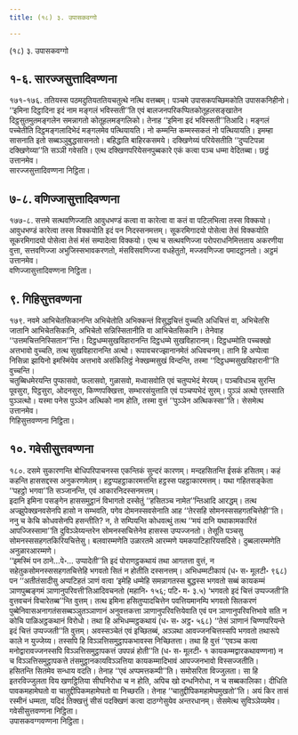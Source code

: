 ```yaml
---
title: (१८) ३. उपासकवग्गो

---
```

(१८) ३. उपासकवग्गो  


## १-६. सारज्जसुत्तादिवण्णना

१७१-१७६. ततियस्स पठमदुतियततियचतुत्थे नत्थि वत्तब्बम्। पञ्चमे उपासकपच्छिमकोति उपासकनिहीनो। ‘‘इमिना दिट्ठादिना इदं नाम मङ्गलं भविस्सती’’ति एवं बालजनपरिकप्पितकोतूहलसङ्खातेन दिट्ठसुतमुतमङ्गलेन समन्नागतो कोतूहलमङ्गलिको। तेनाह ‘‘इमिना इदं भविस्सती’’तिआदि। मङ्गलं पच्चेतीति दिट्ठमङ्गलादिभेदं मङ्गलमेव पत्थियायति। नो कम्मन्ति कम्मस्सकतं नो पत्थियायति। इमम्हा सासनाति इतो सब्बञ्ञुबुद्धसासनतो। बहिद्धाति बाहिरकसमये। दक्खिणेय्यं परियेसतीति ‘‘दुप्पटिपन्ना दक्खिणेय्या’’ति सञ्ञी गवेसति। एत्थ दक्खिणपरियेसनपुब्बकारे एकं कत्वा पञ्च धम्मा वेदितब्बा। छट्ठं उत्तानमेव।  
सारज्जसुत्तादिवण्णना निट्ठिता।  


## ७-८. वणिज्जासुत्तादिवण्णना

१७७-८. सत्तमे सत्थवणिज्जाति आवुधभण्डं कत्वा वा कारेत्वा वा कतं वा पटिलभित्वा तस्स विक्कयो। आवुधभण्डं कारेत्वा तस्स विक्कयोति इदं पन निदस्सनमत्तम्। सूकरमिगादयो पोसेत्वा तेसं विक्कयोति सूकरमिगादयो पोसेत्वा तेसं मंसं सम्पादेत्वा विक्कयो। एत्थ च सत्थवणिज्जा परोपराधनिमित्तताय अकरणीया वुत्ता, सत्तवणिज्जा अभुजिस्सभावकरणतो, मंसविसवणिज्जा वधहेतुतो, मज्जवणिज्जा पमादट्ठानतो। अट्ठमं उत्तानमेव।  
वणिज्जासुत्तादिवण्णना निट्ठिता।  


## ९. गिहिसुत्तवण्णना

१७९. नवमे आभिचेतसिकानन्ति अभिचेतोति अभिक्कन्तं विसुद्धचित्तं वुच्चति अधिचित्तं वा, अभिचेतसि जातानि आभिचेतसिकानि, अभिचेतो सन्निस्सितानीति वा आभिचेतसिकानि। तेनेवाह ‘‘उत्तमचित्तनिस्सितान’’न्ति। दिट्ठधम्मसुखविहारानन्ति दिट्ठधम्मे सुखविहारानम्। दिट्ठधम्मोति पच्चक्खो अत्तभावो वुच्चति, तत्थ सुखविहारानन्ति अत्थो। रूपावचरज्झानानमेतं अधिवचनम्। तानि हि अप्पेत्वा निसिन्ना झायिनो इमस्मिंयेव अत्तभावे असंकिलिट्ठं नेक्खम्मसुखं विन्दन्ति, तस्मा ‘‘दिट्ठधम्मसुखविहारानी’’ति वुच्चन्ति।  
चतुब्बिधमेरयन्ति पुप्फासवो, फलासवो, गुळासवो, मध्वासवोति एवं चतुप्पभेदं मेरयम्। पञ्चविधञ्च सुरन्ति पूवसुरा, पिट्ठसुरा, ओदनसुरा, किण्णपक्खित्ता, सम्भारसंयुत्ताति एवं पञ्चप्पभेदं सुरम्। पुञ्ञं अत्थो एतस्साति पुञ्ञत्थो। यस्मा पनेस पुञ्ञेन अत्थिको नाम होति, तस्मा वुत्तं ‘‘पुञ्ञेन अत्थिकस्सा’’ति। सेसमेत्थ उत्तानमेव।  
गिहिसुत्तवण्णना निट्ठिता।  


## १०. गवेसीसुत्तवण्णना

१८०. दसमे सुकारणन्ति बोधिपरिपाचनस्स एकन्तिकं सुन्दरं कारणम्। मन्दहसितन्ति ईसकं हसितम्। कहं कहन्ति हाससद्दस्स अनुकरणमेतम्। हट्ठप्पहट्ठाकारमत्तन्ति हट्ठस्स पहट्ठाकारमत्तम्। यथा गहितसङ्केता ‘‘पहट्ठो भगवा’’ति सञ्जानन्ति, एवं आकारनिदस्सनमत्तम्।  
इदानि इमिना पसङ्गेन हाससमुट्ठानं विभागतो दस्सेतुं ‘‘हसितञ्च नामेत’’न्तिआदि आरद्धम्। तत्थ अज्झुपेक्खनवसेनपि हासो न सम्भवति, पगेव दोमनस्सवसेनाति आह ‘‘तेरसहि सोमनस्ससहगतचित्तेही’’ति। ननु च केचि कोधवसेनपि हसन्तीति? न, ते सम्पियन्ति कोधवत्थुं तत्थ ‘‘मयं दानि यथाकामकारितं आपज्जिस्सामा’’ति दुविञ्ञेय्यन्तरेन सोमनस्सचित्तेनेव हासस्स उप्पज्जनतो। तेसूति पञ्चसु सोमनस्ससहगतकिरियचित्तेसु। बलवारम्मणेति उळारतमे आरम्मणे यमकपाटिहारियसदिसे। दुब्बलारम्मणेति अनुळारआरम्मणे।  
‘‘इमस्मिं पन ठाने…पे॰… उप्पादेती’’ति इदं पोराणट्ठकथायं तथा आगतत्ता वुत्तं, न सहेतुकसोमनस्ससहगतचित्तेहि भगवतो सितं न होतीति दस्सनत्तम्। अभिधम्मटीकायं (ध॰ स॰ मूलटी॰ ९६८) पन ‘‘अतीतंसादीसु अप्पटिहतं ञाणं वत्वा ‘इमेहि धम्मेहि समन्नागतस्स बुद्धस्स भगवतो सब्बं कायकम्मं ञाणपुब्बङ्गमं ञाणानुपरिवत्ती’तिआदिवचनतो (महानि॰ १५६; पटि॰ म॰ ३.५) ‘भगवतो इदं चित्तं उप्पज्जती’ति वुत्तवचनं विचारेतब्ब’’न्ति वुत्तम्। तत्थ इमिना हसितुप्पादचित्तेन पवत्तियमानम्पि भगवतो सितकरणं पुब्बेनिवासअनागतंससब्बञ्ञुतञ्ञाणानं अनुवत्तकत्ता ञाणानुपरिवत्तियेवाति एवं पन ञाणानुपरिवत्तिभावे सति न कोचि पाळिअट्ठकथानं विरोधो। तथा हि अभिधम्मट्ठकथायं (ध॰ स॰ अट्ठ॰ ५६८) ‘‘तेसं ञाणानं चिण्णपरियन्ते इदं चित्तं उप्पज्जती’’ति वुत्तम्। अवस्सञ्चेतं एवं इच्छितब्बं, अञ्ञथा आवज्जनचित्तस्सपि भगवतो तथारूपे काले न युज्जेय्य। तस्सपि हि विञ्ञत्तिसमुट्ठापकभावस्स निच्छितत्ता। तथा हि वुत्तं ‘‘एवञ्च कत्वा मनोद्वारावज्जनस्सपि विञ्ञत्तिसमुट्ठापकत्तं उपपन्नं होती’’ति (ध॰ स॰ मूलटी॰ १ कायकम्मद्वारकथावण्णना) न च विञ्ञत्तिसमुट्ठापकत्ते तंसमुट्ठानकायविञ्ञत्तिया कायकम्मादिभावं आपज्जनभावो विस्सज्जतीति।  
हसितन्ति सितमेव सन्धाय वदति। तेनाह ‘‘एवं अप्पमत्तकम्पी’’ति। समोसरिता विज्जुलता। सा हि इतरविज्जुलता विय खणट्ठितिया सीघनिरोधा च न होति, अपिच खो दन्धनिरोधा, न च सब्बकालिका। दीधिति पावकमहामेघतो वा चातुद्दीपिकमहामेघतो वा निच्छरति। तेनाह ‘‘चातुद्दीपिकमहामेघमुखतो’’ति। अयं किर तासं रस्मीनं धम्मता, यदिदं तिक्खत्तुं सीसं पदक्खिणं कत्वा दाठग्गेसुयेव अन्तरधानम्। सेसमेत्थ सुविञ्ञेय्यमेव।  
गवेसीसुत्तवण्णना निट्ठिता।  
उपासकवग्गवण्णना निट्ठिता।  